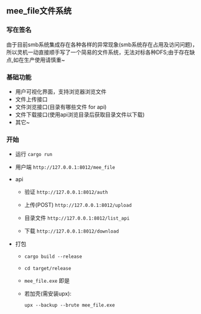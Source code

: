 
## mee_file文件系统

### 写在签名

  由于目前smb系统集成存在各种各样的异常现象(smb系统存在占用及访问问题)，所以灵机一动直接顺手写了一个简易的文件系统，无法对标各种DFS;由于存在缺点,如在生产使用请慎重~

### 基础功能
+ 用户可视化界面，支持浏览器浏览文件
+ 文件上传接口
+ 文件浏览接口(目录有哪些文件 for api)
+ 文件下载接口(使用api浏览目录后获取目录文件以下载)
+ 其它~

### 开始
+ 运行
  `cargo run`
  
+ 用户端
  `http://127.0.0.1:8012/mee_file`

+ api
  - 验证
  `http://127.0.0.1:8012/auth`
  
  - 上传(POST)
  `http://127.0.0.1:8012/upload`
  
  - 目录文件
  `http://127.0.0.1:8012/list_api`
  
  - 下载
  `http://127.0.0.1:8012/download`

+ 打包
  - `cargo build --release`
  - `cd target/release`
  - `mee_file.exe` 即是
  
  - 若加壳(需安装upx): 
  
    `upx --backup --brute mee_file.exe`
